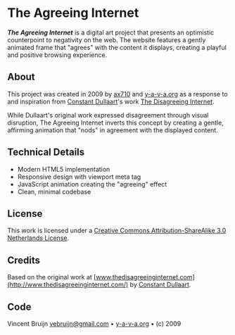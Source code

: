# The Agreeing Internet

**_The Agreeing Internet_** is a digital art project that presents an optimistic counterpoint to negativity on the web. The website features a gently animated frame that "agrees" with the content it displays, creating a playful and positive browsing experience.

## About

This project was created in 2009 by [ax710](http://www.ax710.org/) and [y-a-v-a.org](http://www.y-a-v-a.org/) as a response to and inspiration from [Constant Dullaart](http://www.constantdullaart.com/)'s work [The Disagreeing Internet](http://www.thedisagreeinginternet.com/).

While Dullaart's original work expressed disagreement through visual disruption, The Agreeing Internet inverts this concept by creating a gentle, affirming animation that "nods" in agreement with the displayed content.

## Technical Details

- Modern HTML5 implementation
- Responsive design with viewport meta tag
- JavaScript animation creating the "agreeing" effect
- Clean, minimal codebase

## License

This work is licensed under a [Creative Commons Attribution-ShareAlike 3.0 Netherlands License](http://creativecommons.org/licenses/by-sa/3.0/nl/).

## Credits

Based on the original work at [www.thedisagreeinginternet.com](http://www.thedisagreeinginternet.com/) by [Constant Dullaart](http://www.constantdullaart.com/).

## Code

Vincent Bruijn <vebruijn@gmail.com> • [y-a-v-a.org](https://www.y-a-v-a.org) • (c) 2009
